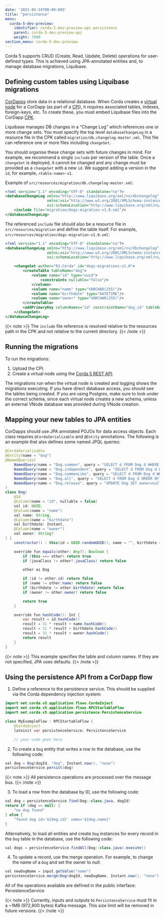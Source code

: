 ```yaml
---
date: '2021-04-24T00:00:00Z'
title: "persistence"
menu:
  corda-5-dev-preview:
    identifier: corda-5-dev-preview-api-persistence
    parent: corda-5-dev-preview-api
    weight: 7000
section_menu: corda-5-dev-preview
---
```

Corda 5 supports CRUD (Create, Read, Update, Delete) operations for user-defined types. This is achieved using JPA-annotated entities and, to manage database migrations, Liquibase.

## Defining custom tables using Liquibase migrations

[CorDapps](../../introduction/key-concepts.html#cordapps) store data in a relational database.
When Corda creates a [virtual node](../../introduction/key-concepts.html#virtual-nodes) for a CorDapp (as part of a [CPI](../../introduction/key-concepts.html#cordapp-package-installer-cpi)), it requires associated tables, indexes, foreign-keys, etc.
To create these, you must embed Liquibase files into the CorDapp [CPK](../../introduction/key-concepts.html#cordapp-packages-cpks).

Liquibase manages DB changes in a “Change Log” which references one or more change sets.
You must specify the top level `databaseChangeLog` in a resource file in the CPK called `migration/db.changelog-master.xml`.
This file can reference one or more files including `changeSet`.

You should organise these change sets with future changes in mind.
For example, we recommend a single `include` per version of the table.
Once a `changeSet` is deployed, it cannot be changed and any change must be provided as a `changeSet` with a new `id`.
We suggest adding a version in the `id`, for example, `<table-name>-v1`.

Example of `src/resources/migration/db.changelog-master.xml`:
```xml
<?xml version="1.1" encoding="UTF-8" standalone="no"?>
<databaseChangeLog xmlns="http://www.liquibase.org/xml/ns/dbchangelog"
                   xmlns:xsi="http://www.w3.org/2001/XMLSchema-instance"
                   xsi:schemaLocation="http://www.liquibase.org/xml/ns/dbchangelog http://www.liquibase.org/xml/ns/dbchangelog/dbchangelog-4.3.xsd">
    <include file="migration/dogs-migration-v1.0.xml"/>
</databaseChangeLog>
```
The referenced `include` file should also be a resource file in `src/resources/migration` and define the table itself. For example, `src/resources/migration/dogs-migration-v1.0.xml`:
```xml
<?xml version="1.1" encoding="UTF-8" standalone="no"?>
<databaseChangeLog xmlns="http://www.liquibase.org/xml/ns/dbchangelog"
                   xmlns:xsi="http://www.w3.org/2001/XMLSchema-instance"
                   xsi:schemaLocation="http://www.liquibase.org/xml/ns/dbchangelog http://www.liquibase.org/xml/ns/dbchangelog/dbchangelog-4.3.xsd">

    <changeSet author="R3.Corda" id="dogs-migrations-v1.0">
        <createTable tableName="dog">
            <column name="id" type="uuid">
                <constraints nullable="false"/>
            </column>
            <column name="name" type="VARCHAR(255)"/>
            <column name="birthdate" type="DATETIME"/>
            <column name="owner" type="VARCHAR(255)"/>
        </createTable>
        <addPrimaryKey columnNames="id" constraintName="dog_id" tableName="dog"/>
    </changeSet>
</databaseChangeLog>
```
{{< note >}}
The `include` file reference is resolved relative to the resources path in the CPK and not relative to the current directory.
{{< /note >}}

## Running the migrations

To run the migrations:
1. Upload the CPI.
2. Create a virtual node using the [Corda 5 REST API](../../developing/rest-api/rest-api.html).

  The migrations run when the virtual node is created and logging shows the migrations executing.
  If you have direct database access, you should see the tables being created.
  If you are using Postgres, make sure to look under the correct schema, since each virtual node creates a new schema, unless an external VNode database was provided during VNode creation.

## Mapping your new tables to JPA entities

CorDapps should use JPA annotated POJOs for data access objects.
Each class requires `@CordaSerializable` and `@Entity` annotations.
The following is an example that also defines some named JPQL queries:

```java
@CordaSerializable
@Entity(name = "dog")
@NamedQueries(
    NamedQuery(name = "Dog.summon", query = "SELECT d FROM Dog d WHERE d.name = :name"),    
    NamedQuery(name = "Dog.independent", query = "SELECT d FROM Dog d WHERE d.owner IS NULL"),    
    NamedQuery(name = "Dog.summonLike", query = "SELECT d FROM Dog d WHERE d.name LIKE :name ORDER BY d.name"),    
    NamedQuery(name = "Dog.all", query = "SELECT d FROM Dog d ORDER BY d.name"),    
    NamedQuery(name = "Dog.release", query = "UPDATE Dog SET owner=null")
)
class Dog(
    @Id    
    @Column(name = "id", nullable = false)    
    val id: UUID,    
    @Column(name = "name")    
    val name: String,    
    @Column(name = "birthdate")    
    val birthdate: Instant,
    @Column(name = "owner")
    val owner: String?
) {
    constructor() : this(id = UUID.randomUUID(), name = "", birthdate = Instant.now(), owner = "")

    override fun equals(other: Any?): Boolean {
        if (this === other) return true
        if (javaClass != other?.javaClass) return false

        other as Dog

        if (id != other.id) return false
        if (name != other.name) return false
        if (birthdate != other.birthdate) return false
        if (owner != other.owner) return false

        return true
    }

    override fun hashCode(): Int {
        var result = id.hashCode()
        result = 31 * result + name.hashCode()
        result = 31 * result + birthdate.hashCode()
        result = 31 * result + owner.hashCode()
        return result
    }
}
```

{{< note >}}
This example specifies the table and column names.
If they are not specified, JPA uses defaults.
{{< /note >}}


## Using the persistence API from a CorDapp flow

1. Define a reference to the persistence service. This should be supplied via the Corda dependency injection system:
  ```java
  import net.corda.v5.application.flows.CordaInject
  import net.corda.v5.application.flows.RPCStartableFlow
  import net.corda.v5.application.persistence.PersistenceService

  class MyExampleFlow : RPCStartableFlow {
      @CordaInject
      lateinit var persistenceService: PersistenceService

      // your code goes here
  ```

2. To create a `Dog` entity that writes a row to the database, use the following code:
  ```java
  val dog = Dog(dogId, "dog", Instant.now(), "none")
  persistenceService.persist(dog)
  ```

  {{< note >}}
  All persistence operations are processed over the message bus.
  {{< /note >}}

3. To load a row from the database by ID, use the following code:
  ```java
  val dog = persistenceService.find(Dog::class.java, dogId)
  return if (dog == null) {
      "no dog found"
  } else {
      "found dog id='${dog.id}' name='${dog.name}"
  }
  ```

  Alternatively, to load all entities and create `Dog` instances for every record in the `Dog` table in the database, use the following code:
  ```java
  val dogs = persistenceService.findAll(Dog::class.java).execute()
  ```

4. To update a record, use the merge operation. For example, to change the name of a `Dog` and set the owner to null:
```java
val newDogName = input.getValue("name")
persistenceService.merge(Dog(dogId, newDogName, Instant.now(), "none"))
```
All of the operations available are defined in the public interface: PersistenceService
<!-- add link to KDocs -->

{{< note >}}
Currently, inputs and outputs to `PersistenceService` must fit in a ~1MB (972,800 bytes) Kafka message. This size limit will be removed in future versions.
{{< /note >}}
